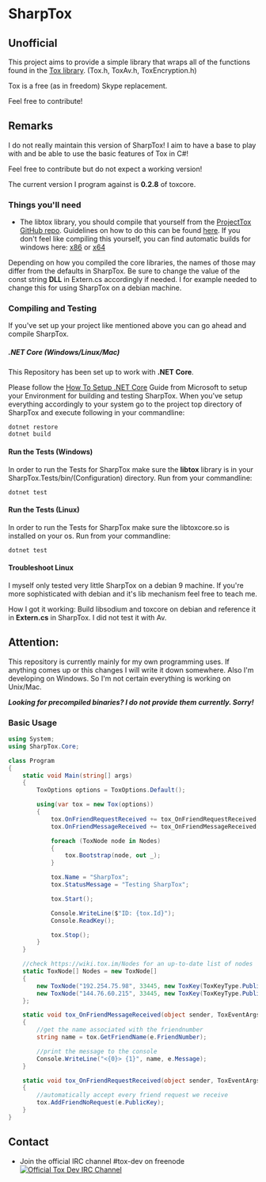 SharpTox
========
Unofficial
--------

This project aims to provide a simple library that wraps all of the functions found in the [Tox library](https://github.com/irungentoo/ProjectTox-Core "ProjectTox GitHub repo"). (Tox.h, ToxAv.h, ToxEncryption.h)

Tox is a free (as in freedom) Skype replacement.

Feel free to contribute!

## Remarks

I do not really maintain this version of SharpTox! I aim to have a base to play with and be able to use the basic features of Tox in C#!

Feel free to contribute but do not expect a working version!

The current version I program against is **0.2.8** of toxcore.

### Things you'll need

* The libtox library, you should compile that yourself from the [ProjectTox GitHub repo](https://github.com/irungentoo/ProjectTox-Core "Tox Github repo"). Guidelines on how to do this can be found [here](https://github.com/irungentoo/toxcore/blob/master/INSTALL.md "Crosscompile guidelines"). If you don't feel like compiling this yourself, you can find automatic builds for windows here: [x86](https://build.tox.chat/view/libtoxcore/job/libtoxcore-toktok_build_windows_x86_shared_release/ "x86 dll") or [x64](https://build.tox.chat/view/libtoxcore/job/libtoxcore-toktok_build_windows_x86-64_shared_release/ "x64 dll")

Depending on how you compiled the core libraries, the names of those may differ from the 
defaults in SharpTox. Be sure to change the value of the const string **DLL**
in Extern.cs accordingly if needed. I for example needed to change this for using SharpTox on a debian machine.

### Compiling and Testing
If you've set up your project like mentioned above you can go ahead and compile SharpTox.

##### .NET Core (Windows/Linux/Mac)
This Repository has been set up to work with **.NET Core**.

Please follow the [How To Setup .NET Core](https://www.microsoft.com/net/core) Guide from
Microsoft to setup your Environment for building and testing SharpTox.
When you've setup everything accordingly to your system go to the project top directory of
SharpTox and execute following in your commandline:

```
dotnet restore
dotnet build
```

#### Run the Tests (Windows)
In order to run the Tests for SharpTox make sure the **libtox** library is in your
SharpTox.Tests/bin/(Configuration) directory.
Run from your commandline:

```
dotnet test
```

#### Run the Tests (Linux)
In order to run the Tests for SharpTox make sure the libtoxcore.so is installed on your os.
Run from your commandline:

```
dotnet test
```

#### Troubleshoot Linux
I myself only tested very little SharpTox on a debian 9 machine. If you're more sophisticated with debian and it's lib mechanism feel free to teach me.

How I got it working:
Build libsodium and toxcore on debian and reference it in **Extern.cs** in SharpTox.
I did not test it with Av.

## Attention:
This repository is currently mainly for my own programming uses.
If anything comes up or this changes I will write it down somewhere.
Also I'm developing on Windows. So I'm not certain everything is working on Unix/Mac.

***Looking for precompiled binaries? I do not provide them currently. Sorry!***

### Basic Usage
```csharp
using System;
using SharpTox.Core;

class Program
{
    static void Main(string[] args)
    {
        ToxOptions options = ToxOptions.Default();

        using(var tox = new Tox(options))
        {
            tox.OnFriendRequestReceived += tox_OnFriendRequestReceived;
            tox.OnFriendMessageReceived += tox_OnFriendMessageReceived;

            foreach (ToxNode node in Nodes)
            {
                tox.Bootstrap(node, out _);
            }

            tox.Name = "SharpTox";
            tox.StatusMessage = "Testing SharpTox";

            tox.Start();

            Console.WriteLine($"ID: {tox.Id}");
            Console.ReadKey();

            tox.Stop();
        }
    }

    //check https://wiki.tox.im/Nodes for an up-to-date list of nodes
    static ToxNode[] Nodes = new ToxNode[]
    {
        new ToxNode("192.254.75.98", 33445, new ToxKey(ToxKeyType.Public, "951C88B7E75C867418ACDB5D273821372BB5BD652740BCDF623A4FA293E75D2F")),
        new ToxNode("144.76.60.215", 33445, new ToxKey(ToxKeyType.Public, "04119E835DF3E78BACF0F84235B300546AF8B936F035185E2A8E9E0A67C8924F"))
    };

    static void tox_OnFriendMessageReceived(object sender, ToxEventArgs.FriendMessageEventArgs e)
    {
        //get the name associated with the friendnumber
        string name = tox.GetFriendName(e.FriendNumber);

        //print the message to the console
        Console.WriteLine("<{0}> {1}", name, e.Message);
    }

    static void tox_OnFriendRequestReceived(object sender, ToxEventArgs.FriendRequestEventArgs e)
    {
        //automatically accept every friend request we receive
        tox.AddFriendNoRequest(e.PublicKey);
    }
}

```

Contact
-------
* Join the official IRC channel #tox-dev on freenode
[![Official Tox Dev IRC Channel](https://kiwiirc.com/buttons/irc.freenode.net/tox-dev.png)](https://kiwiirc.com/client/irc.freenode.net/?theme=basic#tox-dev)
